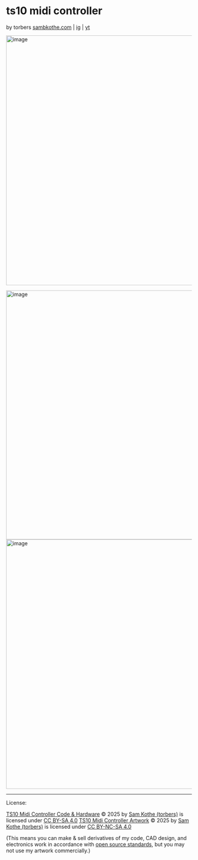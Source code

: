 # ts10 midi controller

by torbers
[sambkothe.com](sambkothe.com) | [ig](https://www.instagram.com/torbersdog/) | [yt](https://www.youtube.com/@torbersdog)

[<img width="1205" height="678" alt="image" src="https://github.com/user-attachments/assets/4708393b-f708-4a63-a051-dfa22a8d6fab" />](https://learn.adafruit.com/welcome-to-circuitpython/installing-mu-editor)

<img width="1203" height="676" alt="image" src="https://github.com/user-attachments/assets/3b2cacc5-c8b3-4643-aa21-35e7ab223c3a" />

<img width="1203" height="677" alt="image" src="https://github.com/user-attachments/assets/d5c53b74-d712-4e4a-a85f-5e1d9ec36548" />




---


License:

<a href="https://github.com/torbers/ts10">TS10 Midi Controller Code & Hardware</a> © 2025 by <a href="http://sambkothe.com">Sam Kothe (torbers)</a> is licensed under <a href="https://creativecommons.org/licenses/by-sa/4.0/">CC BY-SA 4.0</a>
<a href="https://github.com/torbers/ts10">TS10 Midi Controller Artwork</a> © 2025 by <a href="http://sambkothe.com">Sam Kothe (torbers)</a> is licensed under <a href="https://creativecommons.org/licenses/by-nc-sa/4.0/">CC BY-NC-SA 4.0</a>

(This means you can make & sell derivatives of my code, CAD design, and electronics work in accordance with [open source standards](https://opensource.org/osd), but you may not use my artwork commercially.)

